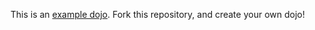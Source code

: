This is an [example dojo](https://github.com/cwgreene/testdojo).
Fork this repository, and create your own dojo!
